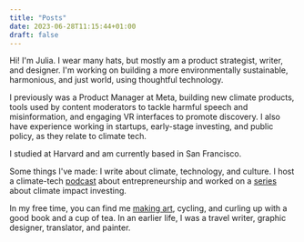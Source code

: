 ```yaml
---
title: "Posts"
date: 2023-06-28T11:15:44+01:00
draft: false
---
```


Hi! I'm Julia. I wear many hats, but mostly am a product strategist, writer, and designer. I'm working on building a more environmentally sustainable, harmonious, and just world, using thoughtful technology.

I previously was a Product Manager at Meta, building new climate products, tools used by content moderators to tackle harmful speech and misinformation, and engaging VR interfaces to promote discovery. I also have experience working in startups, early-stage investing, and public policy, as they relate to climate tech.

I studied at Harvard and am currently based in San Francisco.

Some things I've made: I write about climate, technology, and culture. I host a climate-tech [podcast](https://open.spotify.com/show/7n18cv0xsBTLAEdgSOJEcE) about entrepreneurship and worked on a [series](https://www.thegoodrushpodcast.com/episodes/episode/2855d4d8/the-tip-of-the-iceberg-climate-finance) about climate impact investing.

In my free time, you can find me [making art](https://www.instagram.com/artisf_un/), cycling, and curling up with a good book and a cup of tea. In an earlier life, I was a travel writer, graphic designer, translator, and painter.